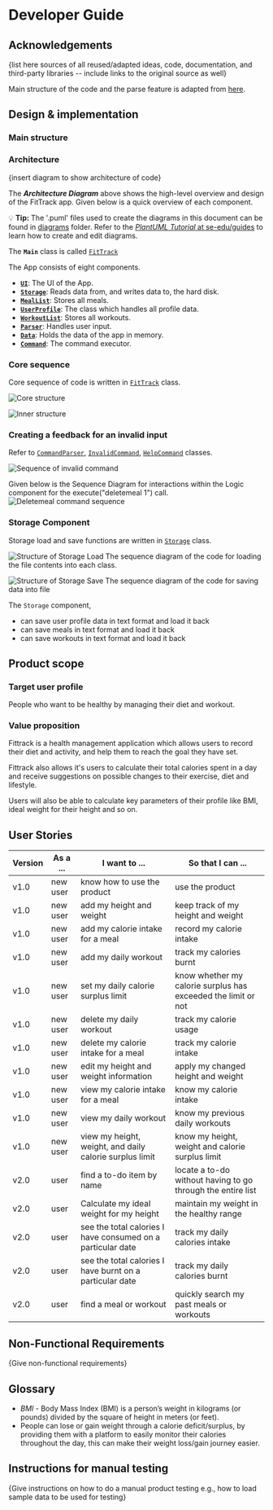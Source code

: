 # Developer Guide

## Acknowledgements

{list here sources of all reused/adapted ideas, code, documentation, and third-party libraries -- include links to the original source as well}

Main structure of the code and the parse feature is adapted from [here](https://github.com/se-edu/addressbook-level2).

## Design & implementation

### Main structure


### Architecture
{insert diagram to show architecture of code}

The ***Architecture Diagram*** above shows the high-level overview and design of the FitTrack app. 
Given below is a quick overview of each component.

<div markdown="span" class="alert alert-primary">

:bulb: **Tip:** The '.puml' files used to create the diagrams in this document can be found in [diagrams](./diagrams) 
folder. Refer to the [_PlantUML Tutorial_ at se-edu/guides](https://se-education.org/guides/tutorials/plantUml.html) 
to learn how to create and edit diagrams.

</div>

The **`Main`** class is called [`FitTrack`](../src/main/java/fittrack/FitTrack.java)

The App consists of eight components.
* [**`UI`**](#ui-component): The UI of the App.
* [**`Storage`**](#storage-component): Reads data from, and writes data to, the hard disk.
* [**`MealList`**](#meal-list-component): Stores all meals.
* [**`UserProfile`**](#user-profile-component): The class which handles all profile data.
* [**`WorkoutList`**](#workout-list-component): Stores all workouts.
* [**`Parser`**](#parser-component): Handles user input.
* [**`Data`**](#data-component): Holds the data of the app in memory.
* [**`Command`**](#command-component): The command executor.

### Core sequence
Core sequence of code is written in [`FitTrack`](../src/main/java/fittrack/FitTrack.java) class.

![Core structure](images/FitTrackOuter.svg "Outer Structure")

![Inner structure](images/FitTrackCore.svg "Core Structure")

### Creating a feedback for an invalid input
Refer to [`CommandParser`](../src/main/java/fittrack/parser/CommandParser.java),
[`InvalidCommand`](../src/main/java/fittrack/command/InvalidCommand.java),
[`HelpCommand`](../src/main/java/fittrack/command/HelpCommand.java)
classes.

![Sequence of invalid command](images/InvalidCommand.svg "Sequence of invalid command")

Given below is the Sequence Diagram for interactions within the Logic component for the execute("deletemeal 1") call.
![Deletemeal command sequence](images/DeleteSequence.svg)

### Storage Component
Storage load and save functions are written in [`Storage`](../src/main/java/fittrack/storage/Storage.java) class.

![Structure of Storage Load](images/StorageLoad.svg)
The sequence diagram of the code for loading the file contents into each class.

![Structure of Storage Save](images/StorageSave.svg)
The sequence diagram of the code for saving data into file

The `Storage` component,
* can save user profile data in text format and load it back
* can save meals in text format and load it back
* can save workouts in text format and load it back

## Product scope
### Target user profile

People who want to be healthy by managing their diet and workout.

### Value proposition

Fittrack is a health management application which allows users to record their diet and activity, and help them to reach the goal they have set.

Fittrack also allows it's users to calculate their total calories spent in a day and receive suggestions
on possible changes to their exercise, diet and lifestyle.

Users will also be able to calculate key parameters of their profile like 
BMI, ideal weight for their height and so on.

## User Stories

|Version| As a ... | I want to ...                                               | So that I can ...                                             |
|--------|----------|-------------------------------------------------------------|---------------------------------------------------------------|
|v1.0|new user| know how to use the product                                 | use the product                                               |
|v1.0|new user| add my height and weight                                    | keep track of my height and weight                            |
|v1.0|new user| add my calorie intake for a meal                            | record my calorie intake                                      |
|v1.0|new user| add my daily workout                                        | track my calories burnt                                       |
|v1.0|new user| set my daily calorie surplus limit                          | know whether my calorie surplus has exceeded the limit or not |
|v1.0|new user| delete my daily workout                                     | track my calorie usage                                        |
|v1.0|new user| delete my calorie intake for a meal                         | track my calorie intake                                       |
|v1.0|new user| edit my height and weight information                       | apply my changed height and weight                            |
|v1.0|new user| view my calorie intake for a meal                           | know my calorie intake                                        |
|v1.0|new user| view my daily workout                                       | know my previous daily workouts                               |
|v1.0|new user| view my height, weight, and daily calorie surplus limit     | know my height, weight and calorie surplus limit              |
|v2.0|user| find a to-do item by name                                   | locate a to-do without having to go through the entire list   |
|v2.0|user| Calculate my ideal weight for my height                     | maintain my weight in the healthy range                       |
|v2.0|user| see the total calories I have consumed on a particular date | track my daily calories intake                                |
|v2.0|user| see the total calories I have burnt on a particular date    | track my daily calories burnt                                 |
|v2.0|user| find a meal or workout                                      | quickly search my past meals or workouts                      |



## Non-Functional Requirements

{Give non-functional requirements}

## Glossary

* *BMI* - Body Mass Index (BMI) is a person’s weight in kilograms (or pounds) 
divided by the square of height in meters (or feet).
* People can lose or gain weight through a calorie deficit/surplus,
by providing them with a platform to easily monitor their calories 
throughout the day, this can make their weight loss/gain journey
easier.


## Instructions for manual testing

{Give instructions on how to do a manual product testing e.g., how to load sample data to be used for testing}

